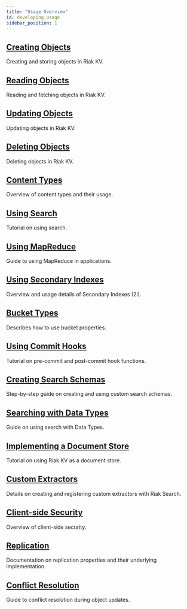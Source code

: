 ```yaml
---
title: "Usage Overview"
id: developing_usage
sidebar_position: 1
---
```


## [Creating Objects](./creating-objects.md)

Creating and storing objects in Riak KV.

## [Reading Objects](./reading-objects.md)

Reading and fetching objects in Riak KV.

## [Updating Objects](./updating-objects.md)

Updating objects in Riak KV.

## [Deleting Objects](./deleting-objects.md)

Deleting objects in Riak KV.

## [Content Types](./content-types.md)

Overview of content types and their usage.

## [Using Search](./search.md)

Tutorial on using search.

## [Using MapReduce](./mapreduce.md)

Guide to using MapReduce in applications.

## [Using Secondary Indexes](./secondary-indexes.md)

Overview and usage details of Secondary Indexes (2i).

## [Bucket Types](./bucket-types.md)

Describes how to use bucket properties.

## [Using Commit Hooks](./commit-hooks.md)

Tutorial on pre-commit and post-commit hook functions.

## [Creating Search Schemas](./search-schemas.md)

Step-by-step guide on creating and using custom search schemas.

## [Searching with Data Types](./searching-data-types.md)

Guide on using search with Data Types.

## [Implementing a Document Store](./document-store.md)

Tutorial on using Riak KV as a document store.

## [Custom Extractors](./custom-extractors.md)

Details on creating and registering custom extractors with Riak Search.

## [Client-side Security](./security/index.md)

Overview of client-side security.

## [Replication](./replication.md)

Documentation on replication properties and their underlying implementation.

## [Conflict Resolution](./conflict-resolution/index.md)

Guide to conflict resolution during object updates.
